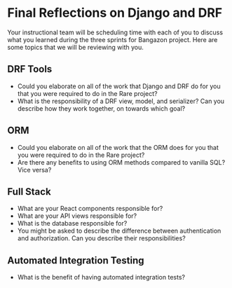# Final Reflections on Django and DRF

Your instructional team will be scheduling time with each of you to discuss what you learned during the three sprints for Bangazon project. Here are some topics that we will be reviewing with you.

## DRF Tools

- Could you elaborate on all of the work that Django and DRF do for you that you were required to do in the Rare project?
- What is the responsibility of a DRF view, model, and serializer? Can you describe how they work together, on towards which goal?

## ORM

- Could you elaborate on all of the work that the ORM does for you that you were required to do in the Rare project?
- Are there any benefits to using ORM methods compared to vanilla SQL? Vice versa?

## Full Stack

- What are your React components responsible for?
- What are your API views responsible for?
- What is the database responsible for?
- You might be asked to describe the difference between authentication and authorization. Can you describe their  responsibilities?

## Automated Integration Testing

- What is the benefit of having automated integration tests?

